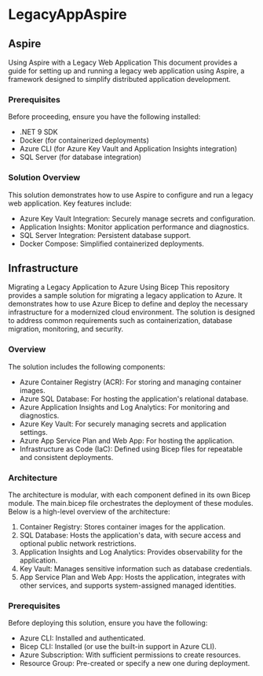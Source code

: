 # LegacyAppAspire

## Aspire

Using Aspire with a Legacy Web Application
This document provides a guide for setting up and running a legacy web application using Aspire, a framework designed to simplify distributed application development.

### Prerequisites
Before proceeding, ensure you have the following installed:

- .NET 9 SDK
- Docker (for containerized deployments)
- Azure CLI (for Azure Key Vault and Application Insights integration)
- SQL Server (for database integration)

### Solution Overview

This solution demonstrates how to use Aspire to configure and run a legacy web application. Key features include:

- Azure Key Vault Integration: Securely manage secrets and configuration.
- Application Insights: Monitor application performance and diagnostics.
- SQL Server Integration: Persistent database support.
- Docker Compose: Simplified containerized deployments.


## Infrastructure

Migrating a Legacy Application to Azure Using Bicep
This repository provides a sample solution for migrating a legacy application to Azure. It demonstrates how to use Azure Bicep to define and deploy the necessary infrastructure for a modernized cloud environment. The solution is designed to address common requirements such as containerization, database migration, monitoring, and security.

### Overview

The solution includes the following components:

- Azure Container Registry (ACR): For storing and managing container images.
- Azure SQL Database: For hosting the application's relational database.
- Azure Application Insights and Log Analytics: For monitoring and diagnostics.
- Azure Key Vault: For securely managing secrets and application settings.
- Azure App Service Plan and Web App: For hosting the application.
- Infrastructure as Code (IaC): Defined using Bicep files for repeatable and consistent deployments.

### Architecture

The architecture is modular, with each component defined in its own Bicep module. The main.bicep file orchestrates the deployment of these modules. Below is a high-level overview of the architecture:

1.	Container Registry: Stores container images for the application.
2.	SQL Database: Hosts the application's data, with secure access and optional public network restrictions.
3.	Application Insights and Log Analytics: Provides observability for the application.
4.	Key Vault: Manages sensitive information such as database credentials.
5.	App Service Plan and Web App: Hosts the application, integrates with other services, and supports system-assigned managed identities.

### Prerequisites

Before deploying this solution, ensure you have the following:

- Azure CLI: Installed and authenticated.
- Bicep CLI: Installed (or use the built-in support in Azure CLI).
- Azure Subscription: With sufficient permissions to create resources.
- Resource Group: Pre-created or specify a new one during deployment.

